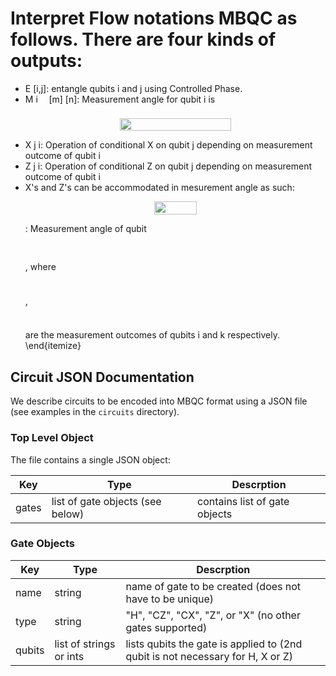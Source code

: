 # Interpret Flow notations MBQC as follows. There are four kinds of outputs:

* E [i,j]: entangle qubits i and j using Controlled Phase. 
* M i <img src="https://raw.githubusercontent.com/cgmcintyr/SimulaQron/develop/examples/mbqc/docs/svgs/f50853d41be7d55874e952eb0d80c53e.svg?invert_in_darkmode" align=middle width=9.794565000000006pt height=22.831379999999992pt/> [m] [n]: Measurement angle for qubit i is <p align="center"><img src="https://raw.githubusercontent.com/cgmcintyr/SimulaQron/develop/examples/mbqc/docs/svgs/735e8de2fd41b658155c484dad1d35d9.svg?invert_in_darkmode" align=middle width=178.2693pt height=19.526925pt/></p>
* X j i: Operation of conditional X on qubit j depending on measurement outcome of qubit i
* Z j i: Operation of conditional Z on qubit j depending on measurement outcome of qubit i
* X's and Z's can be accommodated in mesurement angle as such: <p align="center"><img src="https://raw.githubusercontent.com/cgmcintyr/SimulaQron/develop/examples/mbqc/docs/svgs/005752769365b80b615b7759adcc1e7f.svg?invert_in_darkmode" align=middle width=67.31604pt height=21.07941pt/></p>: Measurement angle of qubit <p align="center"><img src="https://raw.githubusercontent.com/cgmcintyr/SimulaQron/develop/examples/mbqc/docs/svgs/2d626711053a6cd4497bb9137817e32a.svg?invert_in_darkmode" align=middle width=132.073095pt height=16.438356pt/></p>, where <p align="center"><img src="https://raw.githubusercontent.com/cgmcintyr/SimulaQron/develop/examples/mbqc/docs/svgs/330c76e2bed5ef9884b787c69a74bfb4.svg?invert_in_darkmode" align=middle width=12.3563715pt height=9.5433525pt/></p>, <p align="center"><img src="https://raw.githubusercontent.com/cgmcintyr/SimulaQron/develop/examples/mbqc/docs/svgs/dcd583c614e714f274ddf2d2b531621b.svg?invert_in_darkmode" align=middle width=14.971505999999998pt height=9.5433525pt/></p> are the measurement outcomes of qubits i and k respectively.
\end{itemize}

## Circuit JSON Documentation

We describe circuits to be encoded into MBQC format using a JSON file (see
examples in the `circuits` directory).

### Top Level Object

The file contains a single JSON object:

| Key   | Type                             | Descrption                    |
|-------|----------------------------------|-------------------------------|
| gates | list of gate objects (see below) | contains list of gate objects |

### Gate Objects

| Key    | Type                    | Descrption                                                                     |
|--------|-------------------------|--------------------------------------------------------------------------------|
| name   | string                  | name of gate to be created (does not have to be unique)                        |
| type   | string                  | "H", "CZ", "CX", "Z", or "X" (no other gates supported)                        |
| qubits | list of strings or ints | lists qubits the gate is applied to (2nd qubit is not necessary for H, X or Z) |

